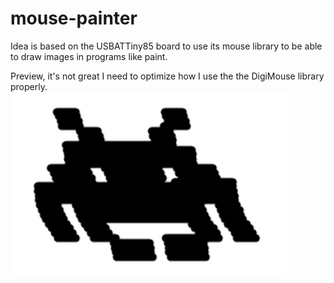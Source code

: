 # mouse-painter

Idea is based on the USBATTiny85 board to use its mouse library to be able to draw images in programs like paint.

Preview, it's not great I need to optimize how I use the the DigiMouse library properly.
![Space Invader demo](https://github.com/EdwardBrodskiy/mouse-painter/blob/master/sample-images/preview.png)